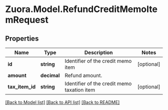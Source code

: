 
# Zuora.Model.RefundCreditMemoItemRequest

## Properties

Name | Type | Description | Notes
------------ | ------------- | ------------- | -------------
**id** | **string** | Identifier of the credit memo item | [optional] 
**amount** | **decimal** | Refund amount. | 
**tax_item_id** | **string** | Identifier of the credit memo taxation item | [optional] 

[[Back to Model list]](../README.md#documentation-for-models)
[[Back to API list]](../README.md#documentation-for-api-endpoints)
[[Back to README]](../README.md)

